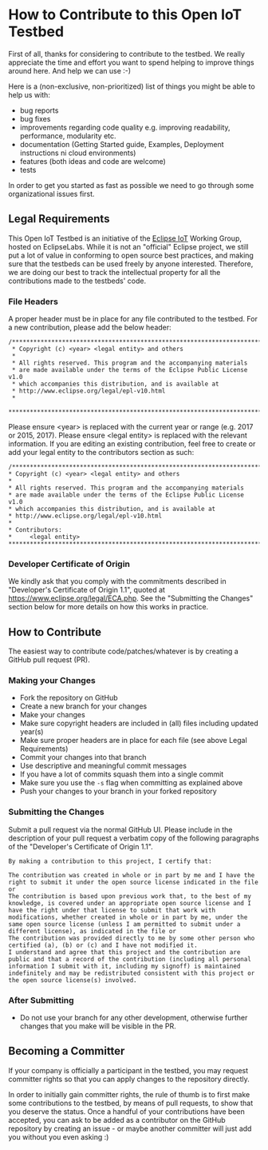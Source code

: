 # How to Contribute to this Open IoT Testbed

First of all, thanks for considering to contribute to the testbed. We really appreciate the time and effort you want to
spend helping to improve things around here. And help we can use :-)

Here is a (non-exclusive, non-prioritized) list of things you might be able to help us with:

* bug reports
* bug fixes
* improvements regarding code quality e.g. improving readability, performance, modularity etc.
* documentation (Getting Started guide, Examples, Deployment instructions ni cloud environments)
* features (both ideas and code are welcome)
* tests

In order to get you started as fast as possible we need to go through some organizational issues first.

## Legal Requirements

This Open IoT Testbed is an initiative of the [Eclipse IoT](http://iot.eclipse.org) Working Group, hosted on EclipseLabs.
While it is not an "official" Eclipse project, we still put a lot of value in conforming to open source best practices, and making sure that the testbeds can be used freely by anyone interested. 
Therefore, we are doing our best to track the intellectual property for all the contributions made to the testbeds' code.

### File Headers
A proper header must be in place for any file contributed to the testbed. For a new contribution, please add the below header:

```
/*******************************************************************************
 * Copyright (c) <year> <legal entity> and others
 *
 * All rights reserved. This program and the accompanying materials
 * are made available under the terms of the Eclipse Public License v1.0
 * which accompanies this distribution, and is available at
 * http://www.eclipse.org/legal/epl-v10.html
 *
 *******************************************************************************/
 ```

 Please ensure \<year\> is replaced with the current year or range (e.g. 2017 or 2015, 2017).
 Please ensure \<legal entity\> is replaced with the relevant information. If you are editing an existing contribution, feel free
 to create or add your legal entity to the contributors section as such:

 ```
 /*******************************************************************************
 * Copyright (c) <year> <legal entity> and others
 *
 * All rights reserved. This program and the accompanying materials
 * are made available under the terms of the Eclipse Public License v1.0
 * which accompanies this distribution, and is available at
 * http://www.eclipse.org/legal/epl-v10.html
 *
 * Contributors:
 *     <legal entity>
 *******************************************************************************/
 ```

### Developer Certificate of Origin

We kindly ask that you comply with the commitments described in "Developer's Certificate of Origin 1.1", quoted at https://www.eclipse.org/legal/ECA.php.
See the "Submitting the Changes" section below for more details on how this works in practice.

## How to Contribute
The easiest way to contribute code/patches/whatever is by creating a GitHub pull request (PR). 

### Making your Changes

* Fork the repository on GitHub
* Create a new branch for your changes
* Make your changes
* Make sure copyright headers are included in (all) files including updated year(s)
* Make sure proper headers are in place for each file (see above Legal Requirements)
* Commit your changes into that branch
* Use descriptive and meaningful commit messages
* If you have a lot of commits squash them into a single commit
* Make sure you use the `-s` flag when committing as explained above
* Push your changes to your branch in your forked repository

### Submitting the Changes

Submit a pull request via the normal GitHub UI. Please include in the description of your pull request a verbatim copy of the following paragraphs of the "Developer's Certificate of Origin 1.1". 

```
By making a contribution to this project, I certify that:

The contribution was created in whole or in part by me and I have the right to submit it under the open source license indicated in the file or
The contribution is based upon previous work that, to the best of my knowledge, is covered under an appropriate open source license and I have the right under that license to submit that work with modifications, whether created in whole or in part by me, under the same open source license (unless I am permitted to submit under a different license), as indicated in the file or
The contribution was provided directly to me by some other person who certified (a), (b) or (c) and I have not modified it.
I understand and agree that this project and the contribution are public and that a record of the contribution (including all personal information I submit with it, including my signoff) is maintained indefinitely and may be redistributed consistent with this project or the open source license(s) involved.
```

### After Submitting

* Do not use your branch for any other development, otherwise further changes that you make will be visible in the PR.

## Becoming a Committer

If your company is officially a participant in the testbed, you may request committer rights so that you can apply changes to the repository directly. 

In order to initially gain committer rights, the rule of thumb is to first make some contributions to the testbed, by means of pull requests, to show that you deserve the status. Once a handful of your contributions have been accepted, you can ask to be added as a contributor on the GitHub repository by creating an issue - or maybe another committer will just add you without you even asking :)
